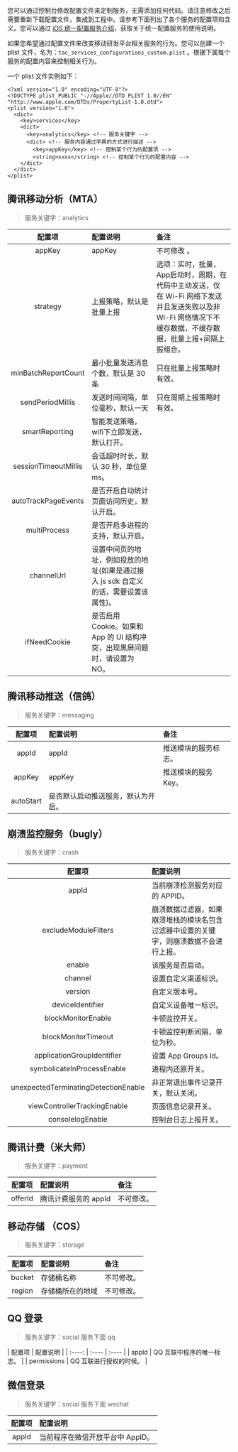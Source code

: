 您可以通过控制台修改配置文件来定制服务，无需添加任何代码。请注意修改之后需要重新下载配置文件，集成到工程中。请参考下面列出了各个服务的配置项和含义。您可以通过 [iOS 统一配置服务介绍](https://cloud.tencent.com/document/product/666/14308)，获取关于统一配置服务的使用说明。

如果您希望通过配置文件来改变移动研发平台相关服务的行为。您可以创建一个 plist 文件，名为：`tac_services_configurations_custom.plist` 。根据下属每个服务的配置内容来控制相关行为。

一个 plist 文件实例如下：

~~~~
<?xml version="1.0" encoding="UTF-8"?>
<!DOCTYPE plist PUBLIC "-//Apple//DTD PLIST 1.0//EN" "http://www.apple.com/DTDs/PropertyList-1.0.dtd">
<plist version="1.0">
  <dict>
    <key>services</key>
    <dict>
      <key>analytics</key> <!-- 服务关键字 -->
      <dict> <!-- 服务内容通过字典的方式进行描述 -->
        <key>appKey</key> <!-- 控制某个行为的配置项 -->
        <string>xxxx</string> <!-- 控制某个行为的配置内容 -->
    </dict>
  </dict>
</plist>
~~~~

## 腾讯移动分析（MTA）

> 服务关键字：analytics

| 配置项	|  配置说明 |  备注 |
| :----: | :---- | :---- |
| appKey	| appKey | 不可修改 。|
| strategy	| 上报策略，默认是批量上报| 选项：实时，批量，App启动时，周期，在代码中主动发送，仅在 Wi-Fi 网络下发送并且发送失败以及非 Wi-Fi 网络情况下不缓存数据，不缓存数据，批量上报+间隔上报组合。|
| minBatchReportCount	| 最小批量发送消息个数，默认是 30 条| 只在批量上报策略时有效。 |
| sendPeriodMillis	| 发送时间间隔，单位毫秒，默认一天 | 只在周期上报策略时有效。 |
| smartReporting	| 智能发送策略，wifi下立即发送，默认打开。 |  |
| sessionTimeoutMillis	| 会话超时时长，默认 30 秒，单位是 ms。 |  |
| autoTrackPageEvents	| 是否开启自动统计页面访问历史，默认开启。 | |
| multiProcess	| 是否开启多进程的支持，默认开启。 | |
| channelUrl | 设置中间页的地址，例如投放的地址(如果是通过接入 js sdk 自定义的话，需要设置该属性)。 | |
| ifNeedCookie | 是否启用 Cookie。如果和 App 的 UI 结构冲突，出现黑屏问题时，请设置为 NO。 |

## 腾讯移动推送（信鸽）

> 服务关键字：messaging


| 配置项	|  配置说明 |  备注 |
| :----: | :---- | :---- |
| appId	| appId | 推送模块的服务标志。|
| appKey	| appKey | 推送模块的服务 Key。|
| autoStart	| 是否默认启动推送服务，默认为开启。|    |


## 崩溃监控服务（bugly）

> 服务关键字：crash


| 配置项	|  配置说明 |  
| :----: | :---- | 
| appId	| 当前崩溃检测服务对应的 APPID。 |
| excludeModuleFilters	| 崩溃数据过滤器，如果崩溃堆栈的模块名包含过滤器中设置的关键字，则崩溃数据不会进行上报。 |
| enable	| 该服务是否启动。|
| channel	| 设置自定义渠道标识。 |
| version	| 自定义版本号。 |
| deviceIdentifier | 自定义设备唯一标识。|
| blockMonitorEnable | 卡顿监控开关。 |
| blockMonitorTimeout |卡顿监控判断间隔，单位为秒。|
| applicationGroupIdentifier | 设置 App Groups Id。  |
| symbolicateInProcessEnable |  进程内还原开关。 |
| unexpectedTerminatingDetectionEnable | 非正常退出事件记录开关，默认关闭。 |
| viewControllerTrackingEnable | 页面信息记录开关。 |
| consolelogEnable | 控制台日志上报开关。 |


## 腾讯计费（米大师）

> 服务关键字：payment


| 配置项	|  配置说明 |  备注 | 
| :----: | :---- | :---- |
| offerId	| 腾讯计费服务的 appId | 不可修改。|


## 移动存储 （COS）

> 服务关键字：storage


| 配置项	|  配置说明 |  备注 | 
| :----: | :---- | :---- |
| bucket	| 存储桶名称 | 不可修改。|
| region	| 存储桶所在的地域 | 不可修改。|


## QQ 登录

> 服务关键字：social 服务下面 qq


| 配置项	|  配置说明 | 
| :----: | :---- | :---- |
| appId	| QQ 互联中程序的唯一标志。 |
| permissions	| QQ 互联进行授权的时候。 |

## 微信登录


> 服务关键字：social 服务下面 wechat


| 配置项	|  配置说明 | 
| :----: | :---- | 
|appId|当前程序在微信开放平台中 AppID。|
